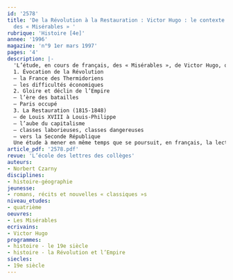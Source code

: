 ```yaml
---
id: '2578'
title: 'De la Révolution à la Restauration : Victor Hugo : le contexte historique
  des « Misérables » '
rubrique: 'Histoire [4e]'
annee: '1996'
magazine: 'n°9 1er mars 1997'
pages: '4'
description: |-
  'L’étude, en cours de français, des « Misérables », de Victor Hugo, offre au professeur d’histoire l’occasion de travailler avec son collègue de français sur la période de la Restauration, déterminante pour la compréhension du XIXe siècle, que les élèves étudieront en troisième. Cet article propose une introduction à ces années clés de l’histoire de France, et, sachant que le roman est bâti sur des retours en arrière, quelques points de repère sur les années qui ont précédé 1815.
  1. Évocation de la Révolution
  – la France des Thermidoriens
  – les difficultés économiques
  2. Gloire et déclin de l’Empire
  – l’ère des batailles
  – Paris occupé
  3. La Restauration (1815-1848)
  – de Louis XVIII à Louis-Philippe
  – l’aube du capitalisme
  – classes laborieuses, classes dangereuses
  – vers la Seconde République
  Une étude à mener en même temps que se poursuit, en français, la lecture des « Misérables ».'
article_pdf: '2578.pdf'
revue: 'L’école des lettres des collèges'
auteurs:
- Norbert Czarny
disciplines:
- histoire-géographie
jeunesse:
- romans, récits et nouvelles « classiques »s
niveau_etudes:
- quatrième
oeuvres:
- Les Misérables
ecrivains:
- Victor Hugo
programmes:
- histoire - le 19e siècle
- histoire - la Révolution et l’Empire
siecles:
- 19e siècle
---
```


